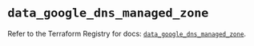 # `data_google_dns_managed_zone`

Refer to the Terraform Registry for docs: [`data_google_dns_managed_zone`](https://registry.terraform.io/providers/drfaust92/google/4.16.4/docs/data-sources/dns_managed_zone).
